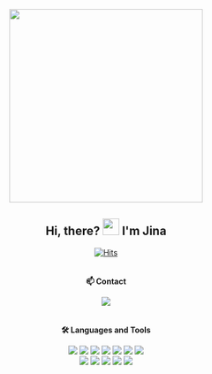 <div id="header" align="center">
  <img src="https://media.giphy.com/media/L1R1tvI9svkIWwpVYr/giphy.gif" width="350"/>
</div>
<h2 align="center">Hi, there? <img src="https://media.giphy.com/media/hvRJCLFzcasrR4ia7z/giphy.gif" width="30"> I'm Jina</h2>
<div align="center">

  
[![Hits](https://hits.seeyoufarm.com/api/count/incr/badge.svg?url=https%3A%2F%2Fgithub.com%2Fp-jina%2Fhit-counter&count_bg=%23000000&title_bg=%23000000&icon=&icon_color=%23E7E7E7&title=%E2%9C%A8hits&edge_flat=true)](https://hits.seeyoufarm.com)
  <br><br><br>
  <b>📫 Contact</b><p>
  <a href="mailto:p.jinapark@gmail.com">
    <img src="https://img.shields.io/badge/p.jinapark@gmail.com-E34F26?style=flat-square&logo=Gmail&logoColor=ffffff"/>
  </a>
  <br><br><br>
  <b>🛠️ Languages and Tools</b><p>
  <img src="https://img.shields.io/badge/HTML5-E34F26?style=flat-square&logo=HTML5&logoColor=ffffff"/>
  <img src="https://img.shields.io/badge/CSS3-1572B6?style=flat-square&logo=CSS3&logoColor=ffffff"/>
  <img src="https://img.shields.io/badge/JavaScript-323330?style=flat-square&logo=JavaScript&logoColor=F7DF1E"/>
  <img src="https://img.shields.io/badge/jQuery-0769ad?style=flat-square&logo=jQuery&logoColor=ffffff"/>
  <img src="https://img.shields.io/badge/Java-5382a1?style=flat-square&logo=java&logoColor=ffffff"/>
  <img src="https://img.shields.io/badge/Oracle-F80000?style=flat-square&logo=Oracle&logoColor=ffffff"/>
  <img src="https://img.shields.io/badge/MySQL-4479A1?style=flat-square&logo=MySQL&logoColor=ffffff"/><br>
  <img src="https://img.shields.io/badge/GitHub-181717?style=flat-square&logo=GitHub&logoColor=ffffff"/>
  <img src="https://img.shields.io/badge/Git-F05032?style=flat-square&logo=Git&logoColor=ffffff"/>
  <img src="https://img.shields.io/badge/Jira-0052CC?style=flat-square&logo=Jira&logoColor=ffffff"/>
  <img src="https://img.shields.io/badge/Confluence-172B4D?style=flat-square&logo=Confluence&logoColor=ffffff"/>
  <img src="https://img.shields.io/badge/Notion-ffffff?style=flat-square&logo=Notion&logoColor=000000"/>
 
</div>
